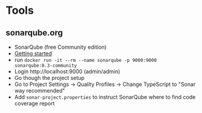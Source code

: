# Tools

## sonarqube.org

* SonarQube (free Community edition)
* [Getting started](https://docs.sonarqube.org/latest/setup/overview/)
* run `docker run -it --rm --name sonarqube -p 9000:9000 sonarqube:8.3-community`
* Login http://localhost:9000 (admin/admin)
* Go though the project setup
* Go to Project Settings -> Quality Profiles -> Change TypeScript to "Sonar way recommended"
* Add `sonar-project.properties` to instruct SonarQube where to find code coverage report
